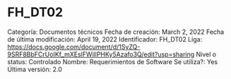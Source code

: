 # FH_DT02

Categoría: Documentos técnicos
Fecha de creación: March 2, 2022
Fecha de última modificación: April 19, 2022
Identificador: FH_DT02
Liga: https://docs.google.com/document/d/1SyZQ-9SRF8BbFCrUoIKf_mXEslFWillPHKy5Azafo3Q/edit?usp=sharing
Nivel o status: Controlado
Nombre: Requerimientos de Software
Se utiliza?: Yes
Última versión: 2.0